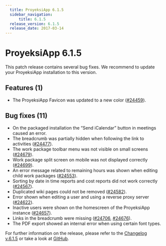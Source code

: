 ```yaml
---
  title: ProyeksiApp 6.1.5
  sidebar_navigation:
      title: 6.1.5
  release_version: 6.1.5
  release_date: 2017-03-14
---
```



# ProyeksiApp 6.1.5

This patch release contains several bug fixes. We recommend to update
your ProyeksiApp installation to this version.

## Features (1)

  - The ProyeksiApp Favicon was updated to a new color
    ([\#24459](https://community.proyeksiapp.com/projects/proyeksiapp/work_packages/24459/activity)).

## Bug fixes (11)

  - On the packaged installation the “Send iCalendar” button in meetings
    caused an error.
  - The breadcrumb was partially hidden when following the link to
    activities
    ([\#24477](https://community.proyeksiapp.com/projects/proyeksiapp/work_packages/24477/activity)).
  - The work package toolbar menu was not visible on small screens
    ([\#24679](https://community.proyeksiapp.com/projects/proyeksiapp/work_packages/24679/activity)).
  - <span class="explanatory-dictionary-highlight" data-definition="explanatory-dictionary-definition-7">Work
    package</span> split screen on mobile was not displayed correctly
    ([\#24699](https://community.proyeksiapp.com/projects/proyeksiapp/work_packages/24699/activity)).
  - An error message related to remaining hours was shown when editing
    child work packages
    ([\#24553](https://community.proyeksiapp.com/projects/proyeksiapp/work_packages/24553/activity)).
  - Sorting by date in time reports and cost reports did not work
    correctly
    ([\#24567](https://community.proyeksiapp.com/projects/proyeksiapp/work_packages/24567/activity)).
  - Duplicated wiki pages could not be removed
    ([\#24582](https://community.proyeksiapp.com/projects/proyeksiapp/work_packages/24582/activity)).
  - Error shown when editing a user and using a reverse proxy server
    ([\#24622](https://community.proyeksiapp.com/projects/proyeksiapp/work_packages/24622/activity)).
  - Inactive users were shown on the homescreen of the ProyeksiApp
    instance
    ([\#24657](https://community.proyeksiapp.com/projects/proyeksiapp/work_packages/24657/activity)).
  - Links in the breadcrumb were missing
    ([\#24706](https://community.proyeksiapp.com/projects/proyeksiapp/work_packages/24706/activity),
    [\#24676](https://community.proyeksiapp.com/projects/proyeksiapp/work_packages/24676/activity)).
  - The PDF export showed an internal error when using certain font
    types.

For further information on the release, please refer to the [Changelog
v.6.1.5](https://community.proyeksiapp.com/versions/828) or take a look
at [GitHub](https://github.com/opf/proyeksiapp/tree/v6.1.5).



